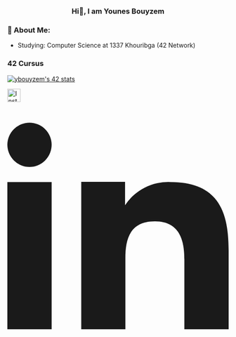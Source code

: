 ### <p align="center"><b>Hi👋, I am Younes Bouyzem</b></p>

### 📘 About Me:
- Studying: Computer Science at 1337 Khouribga (42 Network)

### 42 Cursus
<a href="https://github.com/oakoudad/badge42"><img src="https://badge.mediaplus.ma/darkblue/ybouyzem" alt="ybouyzem's 42 stats" /></a>

<p><a href="https://www.instagram.com/bouyzem.younes" target="_blank"><img src="https://raw.githubusercontent.com/rahuldkjain/github-profile-readme-generator/master/src/images/icons/Social/instagram.svg" alt="Instagram" width="30" height="30"></a></p>

<p align="center">
  <a href="https://www.linkedin.com/in/bouyzem-younes-0b6308240/?originalSubdomain=ma" target="_blank">
    <svg class="w-6 h-6 text-gray-800 dark:text-white" aria-hidden="true" fill="currentColor" viewBox="0 0 15 15">
      <path fill-rule="evenodd" d="M7.979 5v1.586a3.5 3.5 0 0 1 3.082-1.574C14.3 5.012 15 7.03 15 9.655V15h-3v-4.738c0-1.13-.229-2.584-1.995-2.584-1.713 0-2.005 1.23-2.005 2.5V15H5.009V5h2.97ZM3 2.487a1.5 1.5 0 1 1-3 0 1.5 1.5 0 0 1 3 0Z" clip-rule="evenodd"/>
      <path d="M3 5.012H0V15h3V5.012Z"/>
    </svg>
  </a>
</p>




<!--
**ybouyzem/ybouyzem** is a ✨ _special_ ✨ repository because its `README.md` (this file) appears on your GitHub profile.

Here are some ideas to get you started:

- 🔭 I’m currently working on ...
- 🌱 I’m currently learning ...
- 👯 I’m looking to collaborate on ...
- 🤔 I’m looking for help with ...
- 💬 Ask me about ...
- 📫 How to reach me: ...
- 😄 Pronouns: ...
- ⚡ Fun fact: ...
-->
